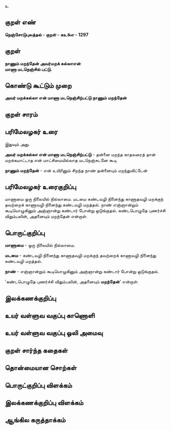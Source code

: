 உ

## குறள் எண் 

**நெஞ்சோடுபுலத்தல் - குறள் - கஉ௯எ - 1297**

## குறள் 

**நாணும் மறந்தேன் அவர்மறக் கல்லாஎன்  
மாணா மடநெஞ்சில் பட்டு.** 

## கொண்டு கூட்டும் முறை

**அவர் மறக்கல்லா என் மாணா மடநெஞ்சிற்பட்டு நாணும் மறந்தேன்**

## குறள் சாரம் 


## பரிமேலழகர் உரை

இதுவும் அது.

**அவர் மறக்கல்லா என் மாணா மடநெஞ்சிற்பட்டு** - தன்னை மறந்த காதலரைத் தான் மறக்கமாட்டாத என் மாட்சிமையில்லாத மடநெஞ்சுடனே கூடி 

**நாணும் மறந்தேன்** - என் உயிரினும் சிறந்த நாண் தன்னையும் மறந்துவிட்டேன்

## பரிமேலழகர் உரைகுறிப்பு   

மாணாமை ஒரு நிலையில் நில்லாமை. மடமை கண்டவழி நினைந்து காணாதவழி மறக்குந் தவற்றைக் காணாவழி நினைந்து கண்டவழி மறத்தல். நாண் எஞ்ஞான்றும் கூடியொழுகினும் அஞ்ஞான்று கண்டார் போன்று ஒடுங்குதல். கண்டபொழுதே புணர்ச்சி விதும்பலின், அதனையும் மறந்தேன் என்றாள்.

## பொருட்குறிப்பு 

**மாணாமை** - ஒரு நிலையில் நில்லாமை. 

**மடமை** - கண்டவழி நினைந்து காணாதவழி மறக்குந் தவற்றைக் காணாவழி நினைந்து கண்டவழி மறத்தல். 

**நாண்** - எஞ்ஞான்றும் கூடியொழுகினும் அஞ்ஞான்று கண்டார் போன்று ஒடுங்குதல். 

'கண்டபொழுதே புணர்ச்சி விதும்பலின், அதனையும் **மறந்தேன்**' என்றாள்.

## இலக்கணக்குறிப்பு  


## உயர் வள்ளுவ வகுப்பு காணொளி


## உயர் வள்ளுவ வகுப்பு ஒலி அமைவு 

 
## குறள் சார்ந்த கதைகள் 


## தொன்மையான சொற்கள்


## பொருட்குறிப்பு விளக்கம்


## இலக்கணக்குறிப்பு விளக்கம்


## ஆங்கில கருத்தாக்கம் 


